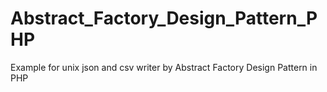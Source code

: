 # Abstract_Factory_Design_Pattern_PHP
Example for unix json and csv writer by Abstract Factory Design Pattern in PHP
